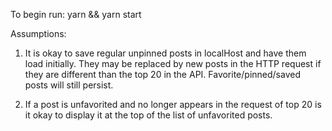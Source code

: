 To begin run: yarn && yarn start

Assumptions: 

1. It is okay to save regular unpinned posts in localHost and have them load initially. They may be replaced by new posts in the HTTP request if they are different than the top 20 in the API. Favorite/pinned/saved posts will still persist. 

2. If a post is unfavorited and no longer appears in the request of top 20 is it okay to display it at the top of the list of unfavorited posts. 